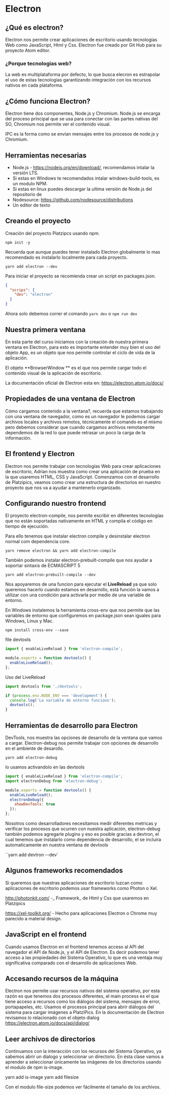 # Electron

## ¿Qué es electron?

Electron nos permite crear aplicaciones de escritorio usando tecnologías Web como JavaScript, Html y Css.
Electron fue creado por Git Hub para su proyecto Atom editor.

### ¿Porque tecnologias web?

La web es multiplataforma por defecto, lo que busca elecron es estrapolar el uso de estas tecnologías garantizando integración con los recursos nativos en cada plataforma.

## ¿Cómo funciona Electron?

Electron tiene dos componentes, Node.js y Chromium.
Node.js se encarga del proceso principal que se usa para conectar con las partes nativas del SO, Chromium nos permite ver el contenido visual.

IPC es la forma como se envían mensajes entre los procesos de node.js y Chromium.

## Herramientas necesarias

- Node.js - https://nodejs.org/en/download/, recomendamos intalar la versión LTS.
- Si estas en Windows te recomendados intalar windows-build-tools, es un modulo NPM.
- Si estas en linux puedes descargar la ultima versión de Node.js del repositorio de
- Nodesource: https://github.com/nodesource/distributions
- Un editor de texto

## Creando el proyecto

Creación del proyecto Platzipcs usando npm.

`npm init -y`

Recuerda que aunque puedes tener instalado Electron globalmente lo mas recomendado es instalarlo localmente para cada proyecto.

`yarn add electron --dev`

Para iniciar el proyecto se recomienda crear un script en packages.json.

```json
{
  "scrips": {
    "dev": "electron"
  }
}
```

Ahora solo debemos correr el comando `yarn dev` o `npm run dev`

## Nuestra primera ventana

En esta parte del curso iniciamos con la creación de nuestra primera ventana en Electron, para esto es importante entender muy bien el uso del objeto App, es un objeto que nos permite controlar el ciclo de vida de la aplicación.

El objeto **BrowserWindow ** es el que nos permite cargar todo el contenido visual de la aplicación de escritorio.

La documentación oficial de Electron esta en: https://electron.atom.io/docs/

## Propiedades de una ventana de Electron

Cómo cargamos contenido a la ventana?, recuerda que estamos trabajando con una ventana de navegador, como es un navegador le podemos cargar archivos locales y archivos remotos, técnicamente el comando es el mismo pero debemos considerar que cuando cargamos archivos remotamente dependemos de la red lo que puede retrasar un poco la carga de la información.

## El frontend y Electron

Electron nos permite trabajar con tecnologías Web para crear aplicaciones de escritorio, Adrian nos muestra como crear una aplicación de prueba en la que usaremos HTML, CSS y JavaScript.
Comenzamos con el desarrollo de Platzipics, veamos como crear una estructura de directorios en nuestro proyecto que nos va a ayudar a mantenerlo organizado.

## Configurando nuestro frontend

El proyecto electron-compile, nos permite escribir en diferentes tecnologías que no están soportadas nativamente en HTML y compila el código en tiempo de ejecución.

Para ello tenemos que instalar electron compile y desinstalar electron normal com dependencia core.

```
yarn remove electron && yarn add electron-compile
```

También podemos instalar electron-prebuilt-compile que nos ayudar a soportar sintaxis de ECMASCRIPT 5

```
yarn add electron-prebuilt-compile --dev
```

Nos apoyaremos de una funcion para ejecutar el **LiveReload** ya que solo queremos hacerlo cuando estamos en desarrollo, está función la vamos a utilizar con una condición para activarla por medio de una variable de entorno.

En Windows instalemos la herramienta cross-env que nos permite que las variables de entorno que configuremos en package.json sean iguales para Windows, Linux y Mac.

```
npm install cross-env --save
```

file devtools

```js
import { enableLiveReload } from 'electron-compile';

module.exports = function devtools() {
  enableLiveReload();
};
```

Uso del LiveReload

```js
import devtools from './devtools';

if (process.env.NODE_ENV === 'development') {
  console.log('La variable de entorno funciono');
  devtools();
}
```

## Herramientas de desarrollo para Electron

DevTools, nos muestra las opciones de desarrollo de la ventana
que vamos a cargar. Electron-debug nos permite trabajar con opciones de
desarrollo en el ambiente de desarollo.

`yarn add electron-debug`

lo usamos activandolo en las devtools

```js
import { enableLiveReload } from 'electron-compile';
import electronDebug from 'electron-debug';

module.exports = function devtools() {
  enableLiveReload();
  electronDebug({
    showDevTools: true
  });
};
```

Nosotros como desarrolladores necesitamos medir diferentes metricas y verificar los procesos que ocurren con nuestra aplicación, electron-debug también podemos agregarle plugins y eso es posible gracias a devtron, el cual tenemos que instalarlo como dependencia de desarrollo, el se incluira automaticamente en nuestra ventana de devtools

``yarn add devtron --dev`

## Algunos frameworks recomendados

Si queremos que nuestras aplicaciones de escritorio luzcan como aplicaciones de escritorio podemos usar frameworks como Photon o Xel.

http://photonkit.com/ -_ Framework_ de Html y Css que usaremos en Platzipics

https://xel-toolkit.org/ - Hecho para aplicaciones Electron o Chrome muy parecido a material design.

## JavaScript en el frontend

Cuando usamos Electron en el frontend tenemos acceso al API del navegador el API de Node.js, y el API de Electron.
Es decir podemos tener acceso a las propiedades del Sistema Operativo, lo que es una ventaja muy significativa comparado con el desarrollo de aplicaciones Web.

## Accesando recursos de la máquina

Electron nos permite usar recursos nativos del sistema operativo, por esta razón es que tenemos dos procesos diferentes, el main process es el que tiene acceso a recursos como los diálogos del sistema, mensajes de error, portapapeles, etc.
Usamos el procesos principal para abrir diálogos del sistema para cargar imágenes a PlatziPics.
En la documentación de Electron revisamos lo relacionado con el objeto dialog https://electron.atom.io/docs/api/dialog/

## Leer archivos de directorios

Continuamos con la interacción con los recursos del Sistema Operativo, ya sabemos abrir un dialogo y seleccionar un directorio. En ésta clase vamos a aprender a seleccionar únicamente las imágenes de los directorios usando el modulo de npm is-image.

yarn add is-image
yarn add filesize

Con el modulo file-size podemos ver fácilmente el tamaño de los archivos.

